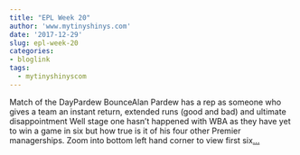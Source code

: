 ```yaml
---
title: "EPL Week 20"
author: 'www.mytinyshinys.com'
date: '2017-12-29'
slug: epl-week-20
categories:
- bloglink
tags:
  - mytinyshinyscom
---
```


Match of the DayPardew BounceAlan Pardew has a rep as someone who gives a team an instant return, extended runs (good and bad) and ultimate disappointment Well stage one hasn’t happened with WBA as they have yet to win a game in six but how true is it of his four other Premier managerships. Zoom into bottom left hand corner to view first six[... <i class="fas fa-external-link-alt"></i>](https://www.mytinyshinys.com/2017/12/29/epl-week-20/)

